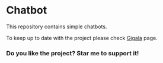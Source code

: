 # Chatbot

This repository contains simple chatbots.

To keep up to date with the project please check [Gigala](https://www.facebook.com/GigaTsk) page.

### Do you like the project? Star me to support it!
